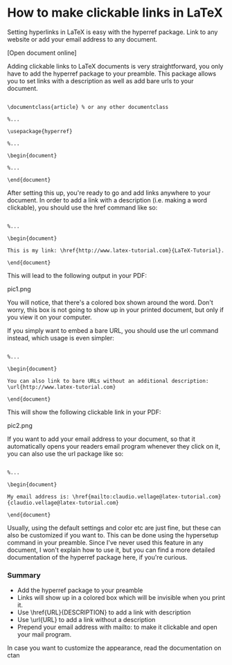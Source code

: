How to make clickable links in LaTeX
===============================================
Setting hyperlinks in LaTeX is easy with the hyperref package. Link to any website or add your email address to any document.



 
[Open document online]

Adding clickable links to LaTeX documents is very straightforward, you only have to add the hyperref package to your preamble. This package allows you to set links with a description as well as add bare urls to your document.
<pre><code>
\documentclass{article} % or any other documentclass

%...

\usepackage{hyperref}

%...

\begin{document}

%...

\end{document}
</code></pre>
After setting this up, you're ready to go and add links anywhere to your document. In order to add a link with a description (i.e. making a word clickable), you should use the href command like so:
<pre><code>
%...

\begin{document}

This is my link: \href{http://www.latex-tutorial.com}{LaTeX-Tutorial}.

\end{document}
</code></pre>
This will lead to the following output in your PDF:

pic1.png

You will notice, that there's a colored box shown around the word. Don't worry, this box is not going to show up in your printed document, but only if you view it on your computer.

If you simply want to embed a bare URL, you should use the url command instead, which usage is even simpler:

<pre><code>
%...

\begin{document}

You can also link to bare URLs without an additional description: \url{http://www.latex-tutorial.com}

\end{document}
</code></pre>
This will show the following clickable link in your PDF:

pic2.png

If you want to add your email address to your document, so that it automatically opens your readers email program whenever they click on it, you can also use the url package like so:
<pre><code>
%...

\begin{document}

My email address is: \href{mailto:claudio.vellage@latex-tutorial.com}{claudio.vellage@latex-tutorial.com}

\end{document}
</code></pre>
Usually, using the default settings and color etc are just fine, but these can also be customized if you want to. This can be done using the hypersetup command in your preamble. Since I've never used this feature in any document, I won't explain how to use it, but you can find a more detailed documentation of the hyperref package here, if you're curious.

### Summary

* Add the hyperref package to your preamble
* Links will show up in a colored box which will be invisible when you print it.
* Use \href{URL}{DESCRIPTION} to add a link with description
* Use \url{URL} to add a link without a description
* Prepend your email address with mailto: to make it clickable and open your mail program.

In case you want to customize the appearance, read the documentation on ctan
